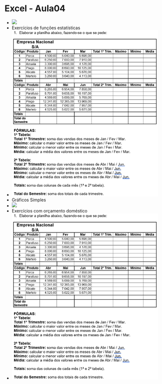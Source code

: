 # Excel - Aula04
- <img src="lousa.png">
- Exercícios de funções estatísticas
- <img src="atividade01.png">
- Gráficos Simples
- <img src="lousa2.png">
- Exercícios com orçamento doméstico
- <img src="atividade01.png">